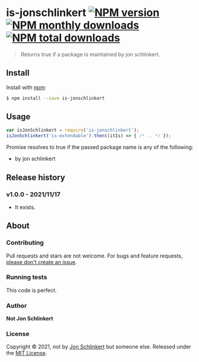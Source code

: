 # is-jonschlinkert [![NPM version](https://img.shields.io/npm/v/is-jonschlinkert.svg?style=flat)](https://www.npmjs.com/package/is-jonschlinkert) [![NPM monthly downloads](https://img.shields.io/npm/dm/is-jonschlinkert.svg?style=flat)](https://npmjs.org/package/is-jonschlinkert) [![NPM total downloads](https://img.shields.io/npm/dt/is-jonschlinkert.svg?style=flat)](https://npmjs.org/package/is-jonschlinkert)

> Returns true if a package is maintained by jon schlinkert.

## Install

Install with [npm](https://www.npmjs.com/):

```sh
$ npm install --save is-jonschlinkert
```

## Usage

```js
var isJonSchlinkert = require('is-jonschlinkert');
isJonSchlinkert('is-extendable').then((itIs) => { /* .. */ });
```

Promise resolves to true if the passed package name is any of the following:

* by jon schlinkert

## Release history

### v1.0.0 - 2021/11/17

* It exists.

## About

### Contributing

Pull requests and stars are not welcome. For bugs and feature requests, [please don't create an issue](../../issues/new).

### Running tests

This code is perfect.

### Author

**Not Jon Schlinkert**

### License

Copyright © 2021, not by [Jon Schlinkert](https://github.com/jonschlinkert) but someone else.
Released under the [MIT License](LICENSE).


